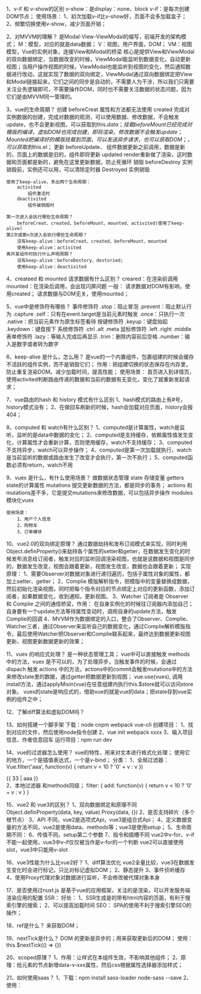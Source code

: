 1、v-if 和 v-show的区别
    v-show：是display：none、block
    v-if：是每次创建DOM节点；
    使用场景：
        1、初次加载v-if比v-show好，页面不会多加载盒子；
        2、频繁切换使用v-show，减少页面开销；

2、对MVVM的理解？
    是Modal-View-ViewModal的缩写，前端开发的架构模式；
    M：模型，对应的就是data数据；
    V：视图，用户界面，DOM；
    VM：视图模型，Vue的实例对象，连接View和Modal的桥梁
    核心是提供View和ViewModal的双向数据绑定，当数据改变的时候，ViewModal能监听到数据变化，自动更新视图；当用户操作视图的时候，ViewModal也能监听到视图的变化，然后通知数据进行改动，这就实现了数据的双向绑定，ViewModal通过双向数据绑定把View和Modal链接起来，它们之间的同步是自动的，不需要人为干涉，所以我们只需要关注业务逻辑即可，不需要操作DOM，同时也不需要关注数据的状态问题，因为它们是由MVVM同一管理的。

3、vue的生命周期？
    创建
        beforeCreat
            属性和方法都无法使用
        created
            完成对实例数据的创建，完成对数据的观测，可以使用数据、修改数据，不会触发update，也不会更新视图，可以获取到this.$data；
    挂载
        beforeMount
            已经完成对模版的编译，虚拟DOM也完成创建，即将渲染，修改数据不会触发update；
        Mounted
            把编译好的模版挂载到页面，可以发送异步请求，也可以获取DOM；，可以获取到this.$el；
    更新
        beforeUpdate、
            组件数据更新之前调用，数据是新的，页面上的数据是旧的，组件即将更新
        updated
            render重新做了渲染，这时数据和页面都是新的，避免在这里更新数据，防止死循环
    销毁
        beforeDestroy
            实例销毁前，实例还可以用，可以清除定时器
        Destroyed
            实例销毁

    使用了keep-alive，多出两个生命周期：
        activited
            组件激活时
        deactivited
            组件被销毁时

    第一次进入会执行哪些生命周期？
        beforeCreat、created、beforeMount、mounted、activited(使用了keep-alive)
    第2次或第n次进入会执行哪些生命周期？
        没有keep-alive：beforeCreat、created、beforeMount、mounted
        使用keep-alive：activited
    离开某组件时执行什么声明周期？
        没有keep-alive：beforeDestory、destoried;
        使用keep-alive：deactivited

4、createed 和 mounted 请求数据有什么区别？
    creared：在渲染前调用
    mounted：在渲染后调用，会出现闪屏问题
    一般：
        请求数据对DOM有影响，使用created；
        请求数据与DOM无关，使用mounted；

5、vue中是修饰符有哪些？
    事件修饰符
        .stop：阻止冒泡
        .prevent：阻止默认行为
        .capture
        .self：只有在event.target是当前元素时触发
        .once：只执行一次
        .native：把当前元素作为原生标签看待
    按键修饰符
        .keyup：键盘抬起
        .keydown：键盘按下
    系统修饰符
        .ctrl
        .alt
        .meta
    鼠标修饰符
        .left
        .right
        .middle
    表单修饰符
        .lazy：等输入完成后再显示
        .trim：删除内容前后空格
        .number：输入是数字或者转为数字

6、keep-alive 是什么，怎么用？
    是vue的一个内置组件，包裹组建的时候会缓存不活跃的组件实例，而不是销毁它们；
    作用：把组建切换的状态保存在内存里，防止重复渲染DOM。减少加载时间，提高性能；
    使用场景：
        首页进入到详情页，使用activited判断路由传递的数据和当前的数据有无变化，变化了就重新发起请求；

7、vue路由的hash 和 history 模式有什么区别
    1、hash模式的路由上有#号，history模式没有；
    2、在做回车刷新的时候，hash会加载对应页面，history会报404；

8、computed 和 watch有什么区别？
    1、computed是计算属性，watch是监听，监听的是data中数据的变化；
    2、computed是支持缓存，依赖属性值发生变化，计算属性才会重新计算，否则使用缓存，watch不支持缓存；
    3、computed不支持异步，watch可以异步操作；
    4、computed是第一次加载就执行，watch是当前监听的数据或路由发生了改变才会执行，第一次不执行；
    5、computed函数必须有return，watch不用

9、vuex 是什么，有什么使用场景？
    做数据状态管理
    state       存储变量
    getters     state的计算属性
    mutations   提交更新数据的方法，都是同步的事务；
    actions     和mutations差不多，它是提交mutations来修改数据，可以包括异步操作
    modules     模块化vuex

    使用场景：
        1、用户个人信息
        2、购物车
        3、订单模块

10、vue2.0的双向绑定原理？
    通过数据劫持和发布订阅模式来实现，同时利用Object.definProperty()来劫持各个属性的setter和getter，在数据发生变化的时候发布消息给订阅者，触发对应的监听回调渲染视图，也就是说数据和视图是同步的，数据发生改变，视图会跟着更新，视图发生改变，数据也会跟着更新；
    实现原理：
        1、需要Observer对数据对象进行递归遍历，包括子属性对象的属性，都加上setter、getter；
        2、Complie 模版解析指令，把模版中的变量替换成数据，然后初始化渲染视图，同时把每个指令对应的节点绑定上对应的更新函数，添加订阅者，如果数据变化，收到通知，更新视图。
        3、Watcher 订阅者是 Observer 和 Complie 之间的通信桥梁，作用：
            在自身实例化的时候往订阅器内添加自己；
            自身要有一个update方法等待属性变动时，调用自身的update方法，触发Complie的回调
        4、MVVM作为数据绑定的入口，整合了Observer、Complie、Watcher三者，通过Observer来监听自己的数据变化，通过Complie解析模版指令，最后使用Watcher把Observer和Complie联系起来，最终达到数据更新视图更新、视图更新数据更新的效果；

11、vuex 的响应式处理？
    是一种状态管理工具；
    vue中可以直接触发 methods 中的方法，vuex 是不可以的，为了处理异步，当触发事件的时候，会通过 dispach 触发 actions 中的方法，actions中的commit会触发mutations中的方法来修改state里的数据，通过getter把数据更新到视图；
    vue.use(vues), 调用install方法，通过applyMixin(vue)在任意组建内执行this.$store就可以访问store对象。
    vuex的state是响应式的，借助vue的就是vue的data；把state存到vue实例的组件之中；

12、了解diff算法和虚拟DOM吗？


13、如何搭建一个脚手架
    下载：node cnpm webpack vue-cli
    创建项目：
        1、找到对应的文件，然后使用node指令创建
        2、vue init webpack xxxx
        3、输入项目信息、作者信息回车
    运行项目：npm run dev

14、vue的过滤器怎么使用？
    vue的特性，用来对文本进行格式化处理；
    使用它的地方，一个是插值表达式，一个是v-bind；
    分类： 
        1、全局过滤器：
            Vue.filter('aaa', function(v) {
                return v < 10 ? '0' + v : v
            })
            <div>{{ 33 | aaa }}</div>
        2、本地过滤器
            和methods同级；
            filter: {
                add: function(v) {
                    return v < 10 ? '0' + v : v
                }
            }

15、vue2 和 vue3的区别？
    1、双向数据绑定和原理不同
        Object.definProperty(data, key, value) Proxy(data, {})
    2、是否支持碎片（多个根节点）
    3、API 不同，vue2是选项式Api，vue3是组合式Api；
    4、定义数据变量的方法不同，vue2是使用data、methods等；vue3是使用setup；
    5、生命周期不同：
    6、传值不同，setup第二个参数
    7、指令和插槽不同 
        vue2中v-for、v-if不能一起使用，vue3中v-if仅仅被当作是v-for的一个判断
        vue2可以直接使用slot，vue3中只能用v-slot

16、vue3性能为什么比vue2好？
    1、diff算法优化
        vue2全量比较，vue3在数据发生变化时会进行标记，只比对标记虚拟DOM；
    2、静态提升
    3、事件侦听缓存
    4、使用Proxy代理对象对数据进行监听，不会修改被代理对象本身

17、是否使用过nuxt.js
    是基于vue的应用框架，关注的是渲染，可以开发服务端渲染应用的配置
    SSR：
        好处：
            1、SSR生成是的带有html内容的页面，有利于搜索引擎的搜索；
            2、可以提高加载时间
    SEO：
    SPA的使用不利于搜索引擎SEO的操作；

18、ref是什么？
    来获取DOM；

19、nextTick是什么？
    DOM 的更新是异步的；用来获取更新后的DOM；
    使用：
        this.$nextTick(() => {})

20、scoped原理？
    1、作用：让样式在本组件生效，不影响其他组件；
    2、原理：给元素的节点新增data-v-xxx属性，然后css根据属性选择器添加样式；

21、如何使用saas？
    1、下载：npm install sass-loader node-sass --save
    2、使用：<style lang="sass" scoped></ style>
    3、样式穿透：
        .父元素 /deep/ .子元素 {}

22、组件之间的通信？
    1、父 ---> 子
        父组件：<Child :msg="msg" />
        子组件：使用props接收
            props: ['mas']
            props: {
                msh: 数据类型；
            }
    1、子 ---> 父
        父组件：<Child @childChange="getChildValue" />
        子组件：
            this.$emit('childChange', data)
                childChange——自定义事件名称
                data——传递的数据
    1、兄弟之间
        通过一个中转实现bus：
            import Vue from 'vue';
            export default new Vue;
        A兄弟组件传值：
            import bus from 'bus'
            bus.$emit('toBcom', data)
        B兄弟组件接收：
            import bus from 'bus'
            bus.$on('toBcom', (data) => {
                // data 就是传过来的数据
            })

23、props、data优先级
    props ===> methods ===> data ===> computed ===> watch 

24、vue打包后出现空白页？
    配置publicPath

25、vue 路由传值？
    1、显示：
        传递：
            this.$router.push({
                path: '/about',
                query: {
                    a: 1
                }
            })
        接收：
            this.$router.query.id;

    2、隐式：
        传递：
            this.$router.push({
                name: 'About',
                params: {
                    a: 1
                }
            })
        接收：
            this.$router.params.id;

26、路由导航守卫有哪些？
     1、全局
        beforeEach((to, from, next) => {})
        beforeResolve
        afterEach
     2、路由独享
        beforeEnter
     3、组价内；
        beforeRouterEnter、beforeRouterUpdate、beforeRouterLeave

    使用场景：
        判断是否登陆，如果登陆就next()，否则跳转到登陆页面；

27、diff算法的理解？
    功能：提升性能；
    虚拟DOM ===> 把DOM数据化
    虚拟节点：
        {
            children: [],
            data: {},
            elm: div,
            key: undefined,
            sel: 'div',
            text: '海绵宝宝',
        }
        对应真实节点为：<div>海绵宝宝</div>
    新老节点替换规则：
        1、如果新老节点不是同一个节点名称，直接暴力删除旧节点，创建新的节点；
        2、做同级比较，忽略跨层级移动；
        3、如果是相同类型节点：
            3.1、新节点没有childeren，那就证明是文本节点，创建文本节点替换旧节点；
            3.2、新节点有children，旧的没有，删除旧的，创建新的；
            3.3、新节点有children，旧的有children(diff算法核心：使用key值比对)：
                3.3.1、旧前 和 新前
                    匹配：旧前指针++、新前指针++；
                3.3.2、旧后 和 新后
                    匹配：旧后指针--、新后指针--；
                3.3.3、旧前 和 新后
                    匹配：旧前指针++、新后指针--；
                3.3.4、旧后 和 新前
                    匹配：旧后指针--、新前指针++；
                3.3.5、以上情况都不满足 ===> 查找
                3.3.6、创建和删除

        【注：为了提升性能，对列表节点一定要使用key，用来确认节点更改前后是不是同一个节点】